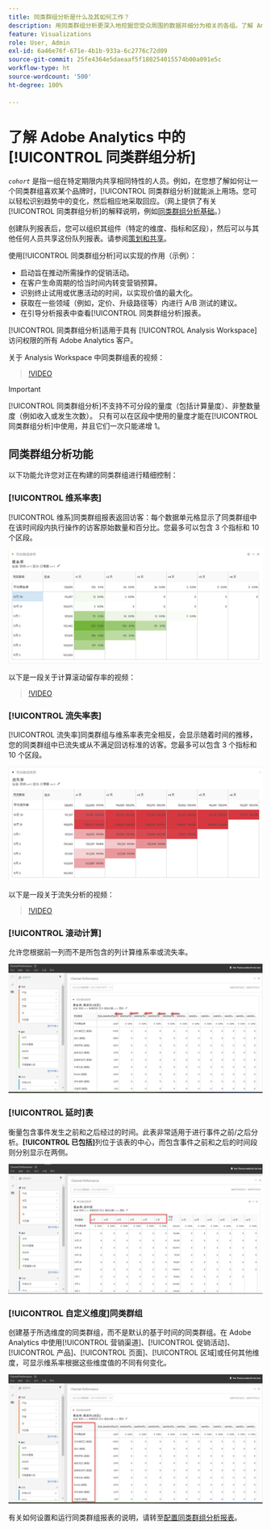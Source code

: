 ```yaml
---
title: 同类群组分析是什么及其如何工作？
description: 用同类群组分析更深入地挖掘您受众周围的数据并细分为相关的各组。了解 Analysis Workspace 中的同类群组分析。
feature: Visualizations
role: User, Admin
exl-id: 6a46e76f-671e-4b1b-933a-6c2776c72d09
source-git-commit: 25fe4364e5daeaaf5f180254015574b00a091e5c
workflow-type: ht
source-wordcount: '500'
ht-degree: 100%

---
```


# 了解 Adobe Analytics 中的[!UICONTROL 同类群组分析]

*`cohort`* 是指一组在特定期限内共享相同特性的人员。例如，在您想了解如何让一个同类群组喜欢某个品牌时，[!UICONTROL 同类群组分析]就能派上用场。您可以轻松识别趋势中的变化，然后相应地采取回应。（网上提供了有关[!UICONTROL 同类群组分析]的解释说明，例如[同类群组分析基础](https://zh.wikipedia.org/wiki/Cohort_analysis)。）

创建队列报表后，您可以组织其组件（特定的维度、指标和区段），然后可以与其他任何人员共享这份队列报表。请参阅[策划和共享](/help/analyze/analysis-workspace/curate-share/curate.md)。

使用[!UICONTROL 同类群组分析]可以实现的作用（示例）：

* 启动旨在推动所需操作的促销活动。
* 在客户生命周期的恰当时间内转变营销预算。
* 识别终止试用或优惠活动的时间，以实现价值的最大化。
* 获取在一些领域（例如，定价、升级路径等）内进行 A/B 测试的建议。
* 在引导分析报表中查看[!UICONTROL 同类群组分析]报表。

[!UICONTROL 同类群组分析]适用于具有 [!UICONTROL Analysis Workspace] 访问权限的所有 Adobe Analytics 客户。

关于 Analysis Workspace 中同类群组表的视频：

>[!VIDEO](https://video.tv.adobe.com/v/25965/?quality=12)

>[!IMPORTANT]
>
>[!UICONTROL 同类群组分析]不支持不可分段的量度（包括计算量度）、非整数量度（例如收入或发生次数）。 只有可以在区段中使用的量度才能在[!UICONTROL 同类群组分析]中使用，并且它们一次只能递增 1。

## 同类群组分析功能

以下功能允许您对正在构建的同类群组进行精细控制：

### [!UICONTROL 维系率表]

[!UICONTROL 维系]同类群组报表返回访客：每个数据单元格显示了同类群组中在该时间段内执行操作的访客原始数量和百分比。您最多可以包含 3 个指标和 10 个区段。

![](assets/retention-report.png)

以下是一段关于计算滚动留存率的视频：

>[!VIDEO](https://video.tv.adobe.com/v/25962/?quality=12)

### [!UICONTROL 流失率表]

[!UICONTROL 流失率]同类群组与维系率表完全相反，会显示随着时间的推移，您的同类群组中已流失或从不满足回访标准的访客。您最多可以包含 3 个指标和 10 个区段。

![](assets/churn-report.png)

以下是一段关于流失分析的视频：

>[!VIDEO](https://video.tv.adobe.com/v/25966/?quality=12)

### [!UICONTROL 滚动计算]

允许您根据前一列而不是所包含的列计算维系率或流失率。

![](assets/cohort-rolling-calculation.png)

### [!UICONTROL 延时]表

衡量包含事件发生之前和之后经过的时间。此表非常适用于进行事件之前/之后分析。**[!UICONTROL 已包括]**&#x200B;列位于该表的中心，而包含事件之前和之后的时间段则分别显示在两侧。

![](assets/cohort-latency.png)

### [!UICONTROL 自定义维度]同类群组

创建基于所选维度的同类群组，而不是默认的基于时间的同类群组。在 Adobe Analytics 中使用[!UICONTROL 营销渠道]、[!UICONTROL 促销活动]、[!UICONTROL 产品]、[!UICONTROL 页面]、[!UICONTROL 区域]或任何其他维度，可显示维系率根据这些维度值的不同有何变化。

![](assets/cohort-customizable-cohort-row.png)

有关如何设置和运行同类群组报表的说明，请转至[配置同类群组分析报表](/help/analyze/analysis-workspace/visualizations/cohort-table/t-cohort.md)。
